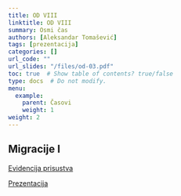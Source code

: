 ```yaml
---
title: OD VIII
linktitle: OD VIII
summary: Osmi čas
authors: [Aleksandar Tomašević]
tags: [prezentacija]
categories: []
url_code: ""
url_slides: "/files/od-03.pdf"
toc: true  # Show table of contents? true/false
type: docs  # Do not modify.
menu:
  example:
    parent: Časovi
    weight: 1
weight: 2
---
```


## Migracije I

[Evidencija prisustva](https://forms.gle/t2dR6nUfJ5oPhFVT6)

[Prezentacija](/files/od-05.pdf)
